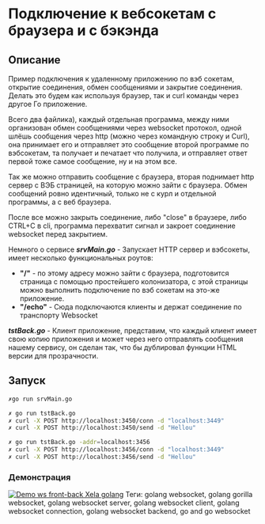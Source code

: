 # Подключение к вебсокетам с браузера и с бэкэнда
## Описание
Пример подключения к удаленному приложению по вэб сокетам, открытие соединения, обмен сообщениями и закрытие соединения. Делать это будем как используя браузер, так и curl команды через другое Го приложение.  

Всего два файлика), каждый отдельная программа, между ними организован обмен сообщениями через websocket протокол, одной шлёшь сообщения через http (можно через командную строку и Curl), она принимает его и отправляет это сообщение второй программе по вэбсокетам, та получает и печатает что получила, и отправляет ответ первой тоже самое сообщение, ну и на этом все.  

Так же можно отправить сообщение с браузера, вторая поднимает http сервер с ВЭБ страницей, на которую можно зайти с браузера. Обмен сообщений ровно идентичный, только не с курл и отдельной программы, а с веб браузера.  

После все можно закрыть соединение, либо "close" в браузере, либо CTRL+C в cli, программа перехватит сигнал и закроет соединение websocket перед закрытием.

Немного о сервисе
___srvMain.go___ - Запускает HTTP сервер и вэбсокеты, имеет несколько функциональных роутов:
- __"/"__ - по этому адресу можно зайти с браузера, подготовится страница с помощью простейшего колонизатора, с этой страницы можно выполнить подключение по вэб сокетам на это-же приложение.
- __"/echo"__ - Сюда подключаются клиенты и держат соединение по транспорту Websocket

___tstBack.go___ - Клиент приложение, представим, что каждый клиент имеет свою копию приложения и может через него отправлять сообщения нашему сервису, он сделан так, что бы дублировал функции HTML версии для прозрачности.

## Запуск
```sh
✗go run srvMain.go
```
```sh
✗ go run tstBack.go
✗ curl -X POST http://localhost:3450/conn -d "localhost:3449"
✗ curl -X POST http://localhost:3450/send -d "Hellou"
```
```sh
✗ go run tstBack.go -addr=localhost:3456
✗ curl -X POST http://localhost:3456/conn -d "localhost:3449"
✗ curl -X POST http://localhost:3456/send -d "Hellou"
```

### Демонстрация
[![Demo ws front-back Xela golang](./_res/ws-front-back-go-example.gif)](https://youtu.be/OPkum1AAQTY)
Теги:
golang websocket, golang gorilla websocket, golang websocket server, golang websocket client, golang websocket connection, golang websocket backend, go and go websocket
